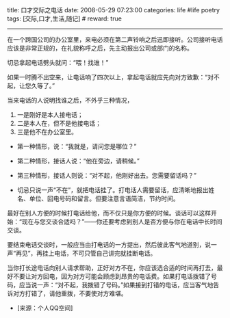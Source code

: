 title: 口才交际之电话 
date: 2008-05-29 07:23:00
categories: life #life poetry
tags: [交际,口才,生活,随记]  # <!--more-->
reward: true

---


在一个跨国公司的办公室里，来电必须在第二声铃响之后迅即接听。公司接听电话应该是非常正规的，在礼貌称呼之后，先主动报出公司或部门的名称。

切忌拿起电话劈头就问：“喂！找谁！” 

<!--more-->

如果一时腾不出空来，让电话响了四次以上，拿起电话就应先向对方致歉：“对不起，让您久等了。” 


当来电话的人说明找谁之后，不外乎三种情况，

1. 一是刚好是本人接电话；
2. 二是本人在，但不是他接电话；
3. 三是他不在办公室里。 


* 第一种情形，说：“我就是，请问您是哪位？” 

* 第二种情形，接话人说：“他在旁边，请稍候。” 

* 第三种情形，接话人则说：“对不起，他刚好出去。您需要留话吗？”
* 切忌只说一声“不在”，就把电话挂了。打电话人需要留话，应清晰地报出姓名、单位、回电号码和留言。但要注意言语简洁，节约时间。 


最好在别人方便的时候打电话给他，而不仅只是你方便的时候。谈话可以这样开始：“现在与您交谈合适吗？”――你还要考虑到别人是否方便与你在电话中长时间交谈。 


要结束电话交谈时，一般应当由打电话的一方提出，然后彼此客气地道别，说一声“再见”，再挂上电话，不可只管自己讲完就挂断电话。 

当你打长途电话向别人请求帮助，正好对方不在，你应该选合适的时间再打去，最好不要让对方回电，因为对方可能会顾虑到昂贵的电话费。如果打电话拨错了号码，应当说一声：“对不起，我拨错了号码。”如果接到打错的电话，应当客气地告诉对方打错了，请他重拨，不要使对方难堪。


- [来源：个人QQ空间]
